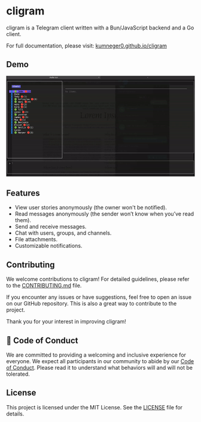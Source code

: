 # cligram

cligram is a Telegram client written with a Bun/JavaScript backend and a Go client.

For full documentation, please visit: [kumneger0.github.io/cligram](https://kumneger0.github.io/cligram)

## Demo

![cligram demo](docs/demo.gif)

## Features

*   View user stories anonymously (the owner won't be notified).
*   Read messages anonymously (the sender won’t know when you’ve read them).
*   Send and receive messages.
*   Chat with users, groups, and channels.
*   File attachments.
*   Customizable notifications.

## Contributing

We welcome contributions to cligram! For detailed guidelines, please refer to the [CONTRIBUTING.md](CONTRIBUTING.md) file.

If you encounter any issues or have suggestions, feel free to open an issue on our GitHub repository. This is also a great way to contribute to the project.

Thank you for your interest in improving cligram!

## 🤝 Code of Conduct

We are committed to providing a welcoming and inclusive experience for everyone. We expect all participants in our community to abide by our [Code of Conduct](CODE_OF_CONDUCT.md). Please read it to understand what behaviors will and will not be tolerated.

## License

This project is licensed under the MIT License. See the [LICENSE](LICENSE) file for details.

